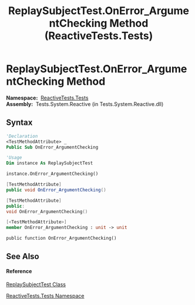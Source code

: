 ﻿---
title: ReplaySubjectTest.OnError_ArgumentChecking Method  (ReactiveTests.Tests)
TOCTitle: OnError_ArgumentChecking Method
ms:assetid: M:ReactiveTests.Tests.ReplaySubjectTest.OnError_ArgumentChecking
ms:mtpsurl: https://msdn.microsoft.com/en-us/library/reactivetests.tests.replaysubjecttest.onerror_argumentchecking(v=VS.103)
ms:contentKeyID: 36620637
ms.date: 06/28/2011
mtps_version: v=VS.103
f1_keywords:
- ReactiveTests.Tests.ReplaySubjectTest.OnError_ArgumentChecking
dev_langs:
- CSharp
- JScript
- VB
- FSharp
- c++
---

# ReplaySubjectTest.OnError\_ArgumentChecking Method

**Namespace:**  [ReactiveTests.Tests](hh289046\(v=vs.103\).md)  
**Assembly:**  Tests.System.Reactive (in Tests.System.Reactive.dll)

## Syntax

``` vb
'Declaration
<TestMethodAttribute> _
Public Sub OnError_ArgumentChecking
```

``` vb
'Usage
Dim instance As ReplaySubjectTest

instance.OnError_ArgumentChecking()
```

``` csharp
[TestMethodAttribute]
public void OnError_ArgumentChecking()
```

``` c++
[TestMethodAttribute]
public:
void OnError_ArgumentChecking()
```

``` fsharp
[<TestMethodAttribute>]
member OnError_ArgumentChecking : unit -> unit 
```

``` jscript
public function OnError_ArgumentChecking()
```

## See Also

#### Reference

[ReplaySubjectTest Class](hh303355\(v=vs.103\).md)

[ReactiveTests.Tests Namespace](hh289046\(v=vs.103\).md)

